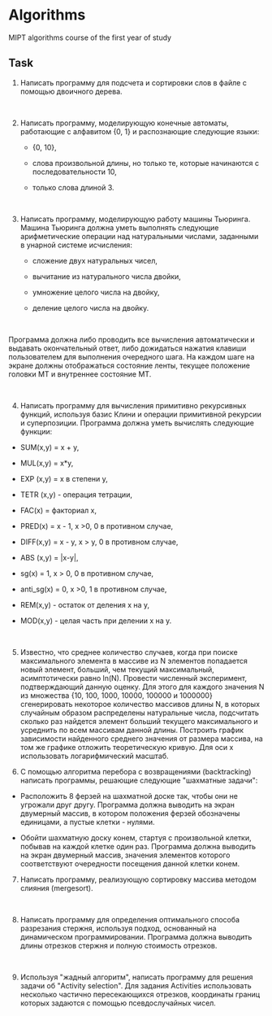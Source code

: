 # Algorithms
MIPT algorithms course of the first year of study

## Task

1. Написать программу для подсчета и сортировки слов в файле с помощью двоичного дерева.

​

2. Написать программу, моделирующую конечные автоматы, работающие с алфавитом {0, 1} и распознающие следующие языки:

   - {0, 10},

   - слова произвольной длины, но только те, которые начинаются с последовательности 10,

   - только слова длиной 3.

​

3. Написать программу, моделирующую работу машины Тьюринга. Машина Тьюринга должна уметь выполнять следующие арифметические операции над натуральными числами, заданными в унарной системе исчисления:

   - сложение двух натуральных чисел,

   - вычитание из натурального числа двойки,

   - умножение целого числа на двойку,

   - деление целого числа на двойку.

​

Программа должна либо проводить все вычисления автоматически и выдавать окончательный ответ, либо дожидаться нажатия клавиши пользователем для выполнения очередного шага. На каждом шаге на экране должны отображаться состояние ленты, текущее положение головки МТ и внутреннее состояние МТ.

​

4. Написать программу для вычисления примитивно рекурсивных функций, используя базис Клини и операции примитивной рекурсии и суперпозиции. Программа должна уметь вычислять следующие функции:

  - SUM(x,y) = x + y,

  - MUL(x,y) = x*y,

  - EXP (x,y) = x в степени y,

  - TETR (x,y)  - операция тетрации,

  - FAC(x) = факториал x,

  - PRED(x) = x - 1, x >0, 0 в противном случае,

  - DIFF(x,y) = x - y, x > y, 0 в противном случае,

  - ABS (x,y) = |x-y|,

  - sg(x) = 1, x > 0, 0 в противном случае,

  - anti_sg(x) = 0, x >0, 1 в противном случае,

  - REM(x,y) - остаток от деления x на y,

  - MOD(x,y) - целая часть при делении x на y.

​

5. Известно, что среднее количество случаев, когда при поиске максимального элемента в массиве из N элементов попадается новый элемент, больший, чем текущий максимальный, асимптотически равно ln(N).  Провести численный эксперимент, подтверждающий данную оценку. Для этого для каждого значения N из множества {10, 100, 1000, 10000, 100000 и 1000000} сгенерировать некоторое количество массивов длины N, в которых случайным образом распределены натуральные числа, подсчитать сколько раз найдется элемент больший текущего максимального и усреднить по всем массивам данной длины. Построить график зависимости найденного среднего значения от размера массива, на том же графике отложить теоретическую кривую. Для оси x использовать логарифмический масштаб.

 

6. С помощью алгоритма перебора с возвращениями (backtracking)  написать программы, решающие следующие "шахматные задачи":

- Расположить 8 ферзей на шахматной доске так, чтобы они не угрожали друг другу. Программа должна выводить на экран двумерный массив, в котором положения ферзей обозначены единицами, а пустые клетки - нулями.

- Обойти шахматную доску конем, стартуя с произвольной клетки, побывав на каждой клетке один раз. Программа должна выводить на экран двумерный массив, значения элементов которого соответствуют очередности посещения данной клетки конем.

 

7. Написать программу, реализующую сортировку массива методом слияния (mergesort).

​

8. Написать программу для определения оптимального способа разрезания стержня, используя подход, основанный на динамическом программировании. Программа должна выводить длины отрезков стержня и полную стоимость отрезков.

​

9. Используя "жадный алгоритм", написать программу для решения задачи об "Activity selection". Для  задания Activities использовать несколько частично пересекающихся отрезков, координаты границ  которых задаются с помощью псевдослучайных чисел. 
